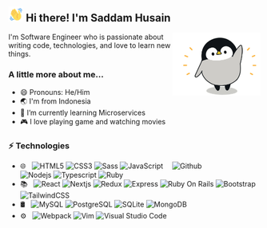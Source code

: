 <!-- https://github.com/mavolty/ -->
<!-- 8 January, 2022 -->
<!-- LEAVE A STAR, IF YOU LIKE IT ! -->

## <img src="assets/wave-hello.gif" width="30px"> Hi there! I'm Saddam Husain</h1>

<img width="35%" align="right" alt="Github" src="assets/penguin-hi.gif" />

I'm Software Engineer who is passionate about writing code, technologies, and love to learn new things.

### A little more about me...

- 😄 Pronouns: He/Him
- 🌏 I'm from Indonesia
- 📖 I’m currently learning Microservices
- 🎮 I love playing game and watching movies

### ⚡ Technologies

<img width="35%" align="right" alt="Github" src="https://github-readme-stats.vercel.app/api/top-langs/?username=mavolty&hide=TeX&layout=compact" />

- 🌐 &nbsp;
![HTML5](https://img.shields.io/badge/-HTML5-E34F26?style=flat-square&logo=html5&logoColor=white)
![CSS3](https://img.shields.io/badge/-CSS3-1572B6?style=flat-square&logo=css3)
![Sass](https://img.shields.io/badge/-Sass-3d1e2d?style=flat-square&logo=sass)
![JavaScript](https://img.shields.io/badge/-JavaScript-323330?style=flat-square&logo=javascript)
![Nodejs](https://img.shields.io/badge/-Nodejs-c4dbc3?style=flat-square&logo=node.js)
![Typescript](https://img.shields.io/badge/TypeScript-007ACC?style=flat-square&logo=typescript&logoColor=white)
![Ruby](https://img.shields.io/badge/Ruby-CC342D?flat-square&logo=ruby)
- 📚 &nbsp;
![React](https://img.shields.io/badge/-React-1d414b?style=flat-square&logo=react)
![Nextjs](https://img.shields.io/badge/-Nextjs-00232a?style=flat-square&logo=next.js)
![Redux](https://img.shields.io/badge/-Redux-593D88?style=flat-square&logo=redux)
![Express](https://img.shields.io/badge/-Express-323330?style=flat-square&logo=express)
![Ruby On Rails](https://img.shields.io/badge/Ruby_on_Rails-CC0000?flat-square&logo=ruby-on-rails)
![Bootstrap](https://img.shields.io/badge/-Bootstrap-563D7C?style=flat-square&logo=bootstrap)
![TailwindCSS](https://img.shields.io/badge/-TailwindCSS-0b2d39?style=flat-square&logo=tailwindCSS)
- 🛢 &nbsp;
![MySQL](https://img.shields.io/badge/-MySQL-fdf4e7?style=flat-square&logo=mysql)
![PostgreSQL](https://img.shields.io/badge/PostgreSQL-316192?style=flat-square&logo=postgresql&logoColor=white)
![SQLite](https://img.shields.io/badge/SQLite-07405E?flat-square&logo=sqlite)
![MongoDB](https://img.shields.io/badge/-MongoDB-ccdfc2?style=flat-square&logo=mongodb)
- ⚙️ &nbsp;
![Webpack](https://img.shields.io/badge/-Webpack-082439?style=flat-square&logo=webpack)
![Vim](https://img.shields.io/badge/-Vim-333333?style=flat-square&logo=vim)
![Visual Studio Code](https://img.shields.io/badge/-Visual%20Studio%20Code-333333?style=flat&logo=visual-studio-code&logoColor=007ACC)

